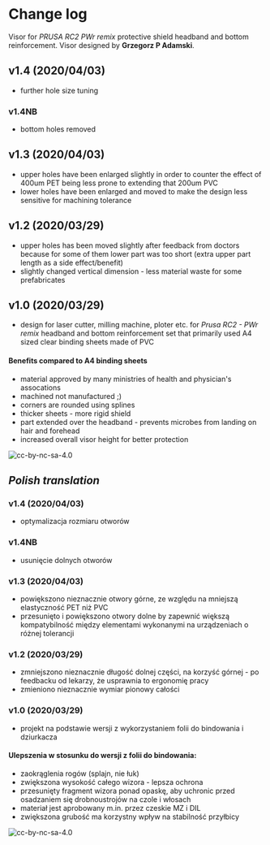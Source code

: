 
# Change log
Visor for *PRUSA RC2 PWr remix* protective shield headband and bottom reinforcement. Visor designed by **Grzegorz P Adamski**. 



## v1.4 (2020/04/03)
* further hole size tuning 
### v1.4NB 
* bottom holes removed

## v1.3  (2020/04/03)
 * upper holes have been enlarged slightly in order to counter the effect of 400um PET being less prone to extending that 200um PVC 
 * lower holes have been enlarged and moved to make the design less sensitive for machining tolerance

## v1.2 (2020/03/29)
* upper holes has been moved slightly after feedback from doctors because for some of them lower part was too short (extra upper part length as a side effect/benefit)
* slightly changed vertical dimension - less material waste for some prefabricates 

## v1.0 (2020/03/29)
* design for laser cutter, milling machine, ploter etc. for *Prusa RC2 - PWr remix* headband and bottom reinforcement set that primarily used A4 sized clear binding sheets made of PVC 
#### Benefits compared to A4 binding sheets
* material approved by many ministries of health and physician's assocations
* machined not manufactured ;)
* corners are rounded using splines
* thicker sheets - more rigid shield
* part extended over the headband - prevents microbes from landing on hair and forehead 
* increased overall visor height for better protection

![cc-by-nc-sa-4.0](https://i.creativecommons.org/l/by-nc-sa/4.0/88x31.png)



## *Polish translation*
### v1.4 (2020/04/03)
* optymalizacja rozmiaru otworów
### v1.4NB 
* usunięcie dolnych otworów
### v1.3 (2020/04/03)
* powiększono nieznacznie otwory górne, ze względu na mniejszą elastyczność PET niż PVC
* przesunięto i powiększono otwory dolne by zapewnić większą kompatybilność między elementami wykonanymi na urządzeniach o różnej tolerancji

### v1.2 (2020/03/29)
* zmniejszono nieznacznie długość dolnej części, na korzyść górnej - po feedbacku od lekarzy, że usprawnia to ergonomię pracy
* zmieniono nieznacznie wymiar pionowy całości


### v1.0 (2020/03/29)
* projekt na podstawie wersji z wykorzystaniem folii do bindowania i dziurkacza
#### Ulepszenia w stosunku do wersji z folii do bindowania:
* zaokrąglenia rogów (splajn, nie łuk)
* zwiększona wysokość całego wizora - lepsza ochrona 
* przesunięty fragment wizora ponad opaskę, aby uchronic przed osadzaniem się drobnoustrojów na czole i włosach
* materiał jest aprobowany m.in. przez czeskie MZ i DIL
* zwiększona grubość ma korzystny wpływ na stabilność przyłbicy

![cc-by-nc-sa-4.0](https://i.creativecommons.org/l/by-nc-sa/4.0/88x31.png)




